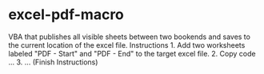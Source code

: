 # excel-pdf-macro
VBA that publishes all visible sheets between two bookends and saves to the current location of the excel file.
Instructions
    1. Add two worksheets labeled "PDF - Start" and "PDF - End" to the target excel file.
    2. Copy code ...
    3. ... (Finish Instructions)
